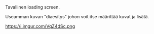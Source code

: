 Tavallinen loading screen.

Useamman kuvan "diaesitys" johon voit itse määrittää kuvat ja lisätä.

https://i.imgur.com/VqZ4dSc.png
